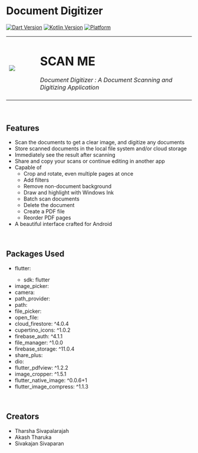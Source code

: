 # Document Digitizer
[![Dart Version](https://img.shields.io/badge/Dart-v2.19.0-blueviolet.svg)](https://dart.dev/)
[![Kotlin Version](https://img.shields.io/badge/Kotlin-v1.6.10-blue.svg)](https://kotlinlang.org)
[![Platform](https://img.shields.io/badge/Platform-Android-green.svg?style=flat)](https://www.android.com/)

<table>
  <tr>
    <td width="15%"><image src='scan_me/assets/images/logo.png'/></td>
    <td width="75%"><h1>SCAN ME</h1>
                    <i> Document Digitizer : A Document Scanning and Digitizing Application </i><br><br>
    </td>
  </tr>
</table>

&nbsp;
## Features
<ul>
  <li>Scan the documents to get a clear image, and digitize any documents</li>
  <li>Store scanned documents in the local file system and/or cloud storage</li>
  <li>Immediately see the result after scanning</li>
  <li>Share and copy your scans or continue editing in another app</li>
  <li>Capable of
    <ul>
      <li>Crop and rotate, even multiple pages at once</li>
      <li>Add filters</li>
      <li>Remove non-document background</li>
      <li>Draw and highlight with Windows Ink</li>
      <li>Batch scan documents</li>
      <li>Delete the document</li>
      <li>Create a PDF file</li>
      <li>Reorder PDF pages</li>
    </ul>
  </li>
  <li>A beautiful interface crafted for Android</li>
</ul>

&nbsp;
## Packages Used
<ul>
  <li>flutter:</li>
    <ul><li>sdk: flutter</li></ul>
  <li>image_picker:</li>
  <li>camera:</li>
  <li>path_provider:</li>
  <li>path:</li>
  <li>file_picker:</li>
  <li>open_file:</li>
  <li>cloud_firestore: ^4.0.4</li>
  <li>cupertino_icons: ^1.0.2</li>
  <li>firebase_auth: ^4.1.1</li>
  <li>file_manager: ^1.0.0</li>
  <li>firebase_storage: ^11.0.4</li>
  <li>share_plus:</li>
  <li>dio:</li>
  <li>flutter_pdfview: ^1.2.2</li>
  <li>image_cropper: ^1.5.1</li>
  <li>flutter_native_image: ^0.0.6+1</li>
  <li>flutter_image_compress: ^1.1.3</li>
</ul>
 

&nbsp;
## Creators
<ul>
  <li>Tharsha Sivapalarajah</li>
  <li>Akash Tharuka</li>
  <li>Sivakajan Sivaparan</li>
</ul>
